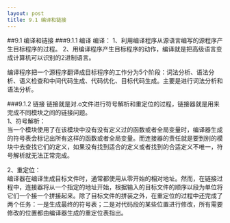 ```yaml
---
layout: post
title: 9.1 编译和链接
---
```


##9.1 编译和链接
###9.1.1 编译
编译：
    1、利用编译程序从源语言编写的源程序产生目标程序的过程。
    2、用编译程序产生目标程序的动作，编译就是把高级语言变成计算机可以识别的2进制语言。

编译程序把一个源程序翻译成目标程序的工作分为5个阶段：词法分析、语法分析、语义检查和中间代码生成、代码优化、目标代码生成。主要是进行词法分析和语法分析。

###9.1.2 链接
链接就是对.o文件进行符号解析和重定位的过程，链接器就是用来完成不同模块之间的链接问题。<br>
1、符号解析：<br>
    当一个模块使用了在该模块中没有没有定义过的函数或者全局变量时，编译器生成的符号表会标记出所有这样的函数或者全局变量。而连接器的责任就是要到别的模块中去查找它们的定义，如果没有找到适合的定义或者找到的合适定义不唯一，符号解析就无法正常完成。
 
2、重定位：<br>
    编译器在编译生成目标文件时，通常都使用从零开始的相对地址。然而，在链接过程中，连接器将从一个指定的地址开始，根据输入的目标文件的顺序以段为单位将它们一个接一个拼接起来。除了目标文件的拼装之外，在重定位的过程中还完成了两个任务：一是生成最终的符号表；二是对代码段的某些位置进行修改，所有需要修改的位置都由编译器生成的重定位表指出。
